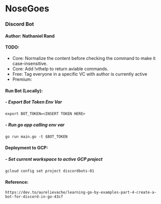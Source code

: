 # NoseGoes
### Discord Bot
#### Author: Nathaniel Rand

#### TODO:
- Core: Normalize the content before checking the command to make it case-insensitive.
- Core: Add !vthelp to return aviable commands.
- Free: Tag everyone in a specific VC with author is currently active
- Premium: 

#### Run Bot (Locally):
##### - Export Bot Token Env Var

    export BOT_TOKEN=<INSERT TOKEN HERE>

##### - Run go app calling env var

    go run main.go -t $BOT_TOKEN


#### Deployment to GCP:
##### - Set current workspace to active GCP project

    gcloud config set project discordbots-01

#### Reference: 
`https://dev.to/aurelievache/learning-go-by-examples-part-4-create-a-bot-for-discord-in-go-43cf`